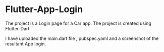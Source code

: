 # Flutter-App-Login

The project is a Login page for a Car app.
The project is created using Flutter-Dart.

I have uploaded the main.dart file , pubspec.yaml and a screenshot of the resultant App login.
